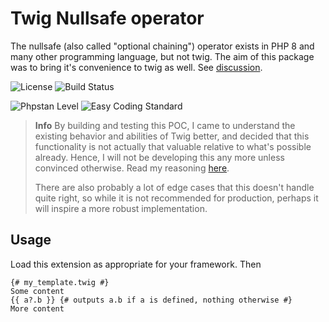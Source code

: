 # Twig Nullsafe operator

The nullsafe (also called "optional chaining") operator exists in PHP 8 and many other programming language, but not twig. The aim of this package was to bring it's convenience to twig as well. See [discussion](https://github.com/twigphp/Twig/issues/3260).

![License](https://img.shields.io/github/license/acalvino4/twig-nullsafe)
![Build Status](https://img.shields.io/github/actions/workflow/status/acalvino4/nullsafe/qa.yml)

![Phpstan Level](https://img.shields.io/badge/PHPStan-level%208-brightgreen.svg)
![Easy Coding Standard](https://img.shields.io/badge/Easy%20Coding%20Standard-%20enabled-brightgreen.svg)

> **Info**
> By building and testing this POC, I came to understand the existing behavior and abilities of Twig better, and decided that this functionality is not actually that valuable relative to what's possible already. Hence, I will not be developing this any more unless convinced otherwise. Read my reasoning [here](https://github.com/twigphp/Twig/issues/3260#issuecomment-1540765585).
>
> There are also probably a lot of edge cases that this doesn't handle quite right, so while it is not recommended for production, perhaps it will inspire a more robust implementation.

## Usage

Load this extension as appropriate for your framework. Then

```twig
{# my_template.twig #}
Some content
{{ a?.b }} {# outputs a.b if a is defined, nothing otherwise #}
More content
```
